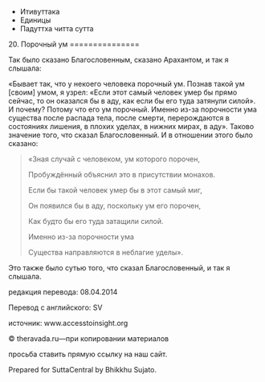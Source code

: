 









* Итивуттака
* Единицы
* Падуттха читта сутта


20\. Порочный ум
\=\=\=\=\=\=\=\=\=\=\=\=\=\=\=



Так было сказано Благословенным, сказано Арахантом, и так я слышала:


«Бывает так, что у некоего человека порочный ум\. Познав такой ум \[своим\] умом, я узрел: «Если этот самый человек умер бы прямо сейчас, то он оказался бы в аду, как если бы его туда затянули силой»\. И почему? Потому что его ум порочный\. Именно из\-за порочности ума существа после распада тела, после смерти, перерождаются в состояниях лишения, в плохих уделах, в нижних мирах, в аду»\. Таково значение того, что сказал Благословенный\. И в отношении этого было сказано:



> «Зная случай с человеком, ум которого порочен,  
> 
> Пробуждённый объяснил это в присутствии монахов\.  
> 
> Если бы такой человек умер бы в этот самый миг,  
> 
> Он появился бы в аду, поскольку ум его порочен,  
> 
> Как будто бы его туда затащили силой\.  
> 
> Именно из\-за порочности ума  
> 
> Существа направляются в неблагие уделы»\.


Это также было сутью того, что сказал Благословенный, и так я слышала\.



редакция перевода: 08\.04\.2014


Перевод с английского: SV


источник: www\.accesstoinsight\.org


© theravada\.ru—при копировании материалов


просьба ставить прямую ссылку на наш сайт\.


Prepared for SuttaCentral by Bhikkhu Sujato\.






